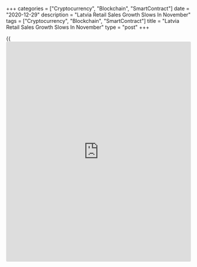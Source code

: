 +++
categories = ["Cryptocurrency", "Blockchain", "SmartContract"]
date = "2020-12-29"
description = "Latvia Retail Sales Growth Slows In November"
tags = ["Cryptocurrency", "Blockchain", "SmartContract"]
title = "Latvia Retail Sales Growth Slows In November"
type = "post"
+++

{{<iframe id="large-banner" src="https://www.bounty.group/#slide=20.0" width="100%" height="600" scrolling="no" style="border: 0px solid rgb(216, 221, 230); border-radius: 3px;">}}

Latvia's retail sales grew at a softer pace in November, figures from
the Central Statistical Bureau showed on Tuesday.

Retail sales increased a [calendar](https://www.fintechee.com/web-trader/) adjusted 1.4 percent year-over-year in
November, after a 6.4 percent rise in October.

Turnover of retail trade in automotive fuels gained 13.3 percent yearly
in November. Sales of food products grew by 2.9percent, while those of
non-food products decreased by 3.8 percent.

On a monthly basis, retail sales decreased a seasonally adjusted 1.9
percent in November, after a 1.0 percent rise in the previous month.

For comments and feedback [contact](https://www.playgroundfx.com/contact/): editorial@rtt[news](https://www.letsplayfx.com/blog/forex-news-website/).com

[Economic News][1]

 **What parts of the world are seeing the best (and worst) economic
performances lately? Click[here][2] to check out our [Econ Scorecard][2]
and find out! See up-to-the-moment [ranking](https://www.playgroundfx.com/blog/crypto-exchange-ranking/)s for the best and worst
performers in [GDP][3], [unemployment rate][4], [inflation][5] and much
more.**

   1. www.rtt[news](https://www.letsplayfx.com/blog/forex-news-website/).com/Content/EconomicNews.aspx
   2. www.rtt[news](https://www.letsplayfx.com/blog/forex-news-website/).com/economic-scorecard/world-rank/retail-sales/highest-performance.aspx
   3. www.rtt[news](https://www.letsplayfx.com/blog/forex-news-website/).com/economic-scorecard/world-rank/GDP/highest-performance.aspx
   4. www.rtt[news](https://www.letsplayfx.com/blog/forex-news-website/).com/economic-scorecard/world-rank/unemployment-rate/lowest-performance.aspx
   5. www.rtt[news](https://www.letsplayfx.com/blog/forex-news-website/).com/economic-scorecard/world-rank/CPI/highest-performance.aspx